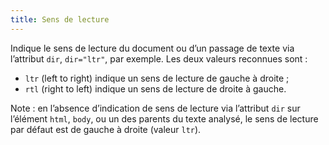 ```yaml
---
title: Sens de lecture
---
```


Indique le sens de lecture du document ou d’un passage de texte via l’attribut `dir`, `dir="ltr"`, par exemple. Les deux valeurs reconnues sont :

- `ltr` (left to right) indique un sens de lecture de gauche à droite ;
- `rtl` (right to left) indique un sens de lecture de droite à gauche.

Note : en l’absence d’indication de sens de lecture via l’attribut `dir` sur l’élément `html`, `body`, ou un des parents du texte analysé, le sens de lecture par défaut est de gauche à droite (valeur `ltr`).
